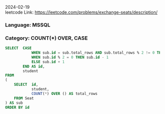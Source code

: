 2024-02-19  
leetcode Link: https://leetcode.com/problems/exchange-seats/description/

### Language: MSSQL
### Category: COUNT(*) OVER, CASE
```sql
SELECT  CASE
            WHEN sub.id = sub.total_rows AND sub.total_rows % 2 != 0 THEN sub.id
            WHEN sub.id % 2 = 0 THEN sub.id - 1
            ELSE sub.id + 1
        END AS id,
        student
FROM
(
    SELECT  id,
            student,
            COUNT(*) OVER () AS total_rows
    FROM Seat
) AS sub
ORDER BY id
